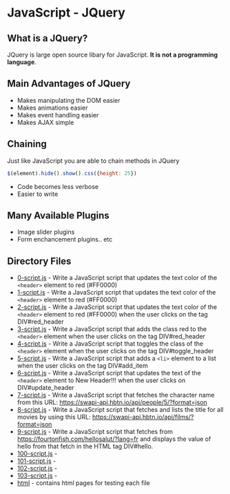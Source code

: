 # JavaScript - JQuery

## What is a JQuery?

JQuery is large open source libary for JavaScript. **It is not a programming language**.

## Main Advantages of JQuery

* Makes manipulating the DOM easier
* Makes animations easier
* Makes event handling easier
* Makes AJAX simple

## Chaining

Just like JavaScript you are able to chain methods in JQuery

```JavaScript
$(element).hide().show().css({height: 25})
```

* Code becomes less verbose
* Easier to write

## Many Available Plugins

* Image slider plugins
* Form enchancement plugins.. etc

## Directory Files

* [0-script.js](0-script.js) - Write a JavaScript script that updates the text color of the `<header>` element to red (#FF0000)
* [1-script.js](1-script.js) - Write a JavaScript script that updates the text color of the `<header>` element to red (#FF0000)
* [2-script.js](2-script.js) - Write a JavaScript script that updates the text color of the `<header>` element to red (#FF0000) when the user clicks on the tag DIV#red_header
* [3-script.js](3-script.js) - Write a JavaScript script that adds the class red to the `<header>` element when the user clicks on the tag DIV#red_header
* [4-script.js](4-script.js) - Write a JavaScript script that toggles the class of the `<header>` element when the user clicks on the tag DIV#toggle_header
* [5-script.js](5-script.js) - Write a JavaScript script that adds a `<li>` element to a list when the user clicks on the tag DIV#add_item
* [6-script.js](6-script.js) - Write a JavaScript script that updates the text of the `<header>` element to New Header!!! when the user clicks on DIV#update_header
* [7-script.js](7-script.js) - Write a JavaScript script that fetches the character name from this URL: https://swapi-api.hbtn.io/api/people/5/?format=json
* [8-script.js](8-script.js) - Write a JavaScript script that fetches and lists the title for all movies by using this URL: https://swapi-api.hbtn.io/api/films/?format=json
* [9-script.js](9-script.js) - Write a JavaScript script that fetches from https://fourtonfish.com/hellosalut/?lang=fr and displays the value of hello from that fetch in the HTML tag DIV#hello.
* [100-script.js](100-script.js) - 
* [101-script.js](101-script.js) - 
* [102-script.js](102-script.js) - 
* [103-script.js](103-script.js) - 
* [html](html) - contains html pages for testing each file
